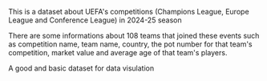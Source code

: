 This is a dataset about UEFA's competitions (Champions League, Europe League and Conference League) in 2024-25 season

There are some informations about 108 teams that joined these events such as competition name, team name, country, the pot number for that team's competition, market value and average age of that team's players.

A good and basic dataset for data visulation
